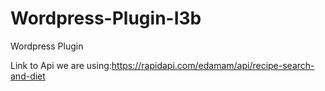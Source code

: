 # Wordpress-Plugin-I3b
Wordpress Plugin

Link to Api we are using:https://rapidapi.com/edamam/api/recipe-search-and-diet
